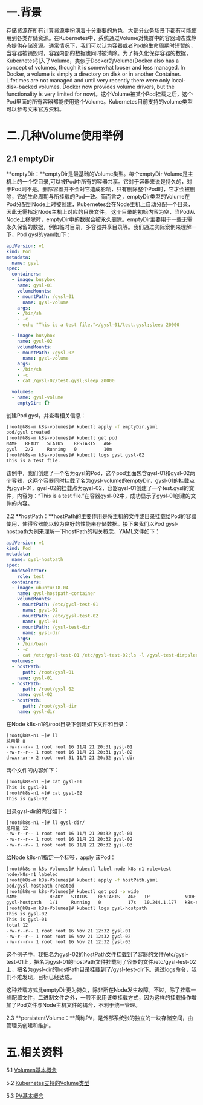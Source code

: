 # 一.背景
存储资源在所有计算资源中扮演着十分重要的角色，大部分业务场景下都有可能使用到各类存储资源。在Kubernetes中，系统通过Volume对集群中的容器动态或静态提供存储资源。通常情况下，我们可以认为容器或者Pod的生命周期时短暂的，当容器被销毁时，容器内部的数据也同时被清除。为了持久化保存容器的数据，Kubernetes引入了Volume，类似于Docker的Volume(Docker also has a concept of volumes, though it is somewhat looser and less managed. In Docker, a volume is simply a directory on disk or in another Container. Lifetimes are not managed and until very recently there were only local-disk-backed volumes. Docker now provides volume drivers, but the functionality is very limited for now)。这个Volume被某个Pod挂载之后，这个Pod里面的所有容器都能使用这个Volume。Kubernetes目前支持的volume类型可以参考文末官方资料。

# 二.几种Volume使用举例
## 2.1 emptyDir

**emptyDir：**emptyDir是最基础的Volume类型。每个emptyDir Volume是主机上的一个空目录,可以被Pod中所有的容器共享。它对于容器来说是持久的，对于Pod则不是。删除容器并不会对它造成影响，只有删除整个Pod时，它才会被删除，它的生命周期与所挂载的Pod一致。简而言之，emptyDir类型的Volume在Pod分配到Node上时被创建，Kubernetes会在Node主机上自动分配一个目录，因此无需指定Node主机上对应的目录文件。 这个目录的初始内容为空，当Pod从Node上移除时，emptyDir中的数据会被永久删除。emptyDir主要用于一些无需永久保留的数据，例如临时目录，多容器共享目录等。我们通过实际案例来理解一下，Pod gysl的yaml如下：
```yaml
apiVersion: v1
kind: Pod
metadata:
  name: gysl
spec:
  containers:
  - image: busybox
    name: gysl-01
    volumeMounts:
    - mountPath: /gysl-01
      name: gysl-volume
    args:
    - /bin/sh
    - -c
    - echo "This is a test file.">/gysl-01/test.gysl;sleep 20000

  - image: busybox
    name: gysl-02
    volumeMounts:
    - mountPath: /gysl-02
      name: gysl-volume
    args:
    - /bin/sh
    - -c
    - cat /gysl-02/test.gysl;sleep 20000

  volumes:
  - name: gysl-volume
    emptyDir: {}
```
创建Pod gysl，并查看相关信息：
```bash
[root@k8s-m k8s-volumes]# kubectl apply -f emptyDir.yaml
pod/gysl created
[root@k8s-m k8s-volumes]# kubectl get pod
NAME   READY   STATUS    RESTARTS   AGE
gysl   2/2     Running   0          10m
[root@k8s-m k8s-volumes]# kubectl logs gysl gysl-02
This is a test file.
```
该例中，我们创建了一个名为gysl的Pod，这个pod里面包含gysl-01和gysl-02两个容器，这两个容器同时挂载了名为gysl-volume的emptyDir，gysl-01的挂载点为/gysl-01，gysl-02的挂载点为gysl-02，容器gysl-01创建了一个test.gysl的文件，内容为：“This is a test file.”在容器gysl-02中，成功显示了gysl-01创建的文件的内容。


2.2  **hostPath：**hostPath的主要作用是将主机的文件或目录挂载给Pod的容器使用，使得容器能以较为良好的性能来存储数据。接下来我们以Pod gysl-hostpath为例来理解一下hostPath的相关概念，YAML文件如下：
```yaml
apiVersion: v1
kind: Pod
metadata:
  name: gysl-hostpath
spec:
  nodeSelector: 
    role: test
  containers:
  - image: ubuntu:18.04
    name: gysl-hostpath-container
    volumeMounts:
    - mountPath: /etc/gysl-test-01
      name: gysl-02
    - mountPath: /etc/gysl-test-02
      name: gysl-01
    - mountPath: /gysl-test-dir
      name: gysl-dir
    args:
    - /bin/bash
    - -c 
    - cat /etc/gysl-test-01 /etc/gysl-test-02;ls -l /gysl-test-dir;sleep 3600
  volumes:
  - hostPath: 
      path: /root/gysl-01
    name: gysl-01
  - hostPath:
      path: /root/gysl-02
    name: gysl-02
  - hostPath:
      path: /root/gysl-dir
    name: gysl-dir
```
在Node k8s-n1的/root目录下创建如下文件和目录：
```bash
[root@k8s-n1 ~]# ll
总用量 8
-rw-r--r-- 1 root root 16 11月 21 20:31 gysl-01
-rw-r--r-- 1 root root 16 11月 21 20:31 gysl-02
drwxr-xr-x 2 root root 51 11月 21 20:32 gysl-dir
```
两个文件的内容如下：
```bash
[root@k8s-n1 ~]# cat gysl-01
This is gysl-01
[root@k8s-n1 ~]# cat gysl-02
This is gysl-02
```
目录gysl-dir的内容如下：
```bash
[root@k8s-n1 ~]# ll gysl-dir/
总用量 12
-rw-r--r-- 1 root root 16 11月 21 20:32 gysl-01
-rw-r--r-- 1 root root 16 11月 21 20:32 gysl-02
-rw-r--r-- 1 root root 16 11月 21 20:32 gysl-03
```
给Node k8s-n1指定一个标签，apply 该Pod：
```bash
[root@k8s-m k8s-Volumes]# kubectl label node k8s-n1 role=test
node/k8s-n1 labeled
[root@k8s-m k8s-Volumes]# kubectl apply -f hostPath.yaml
pod/gysl-hostpath created
[root@k8s-m k8s-Volumes]# kubectl get pod -o wide
NAME            READY   STATUS    RESTARTS   AGE   IP             NODE     NOMINATED NODE
gysl-hostpath   1/1     Running   0          17s   10.244.1.177   k8s-n1   <none>
[root@k8s-m k8s-Volumes]# kubectl logs gysl-hostpath
This is gysl-02
This is gysl-01
total 12
-rw-r--r-- 1 root root 16 Nov 21 12:32 gysl-01
-rw-r--r-- 1 root root 16 Nov 21 12:32 gysl-02
-rw-r--r-- 1 root root 16 Nov 21 12:32 gysl-03
```
这个例子中，我把名为gysl-02的hostPath文件挂载到了容器的文件/etc/gysl-test-01上，把名为gysl-01的hostPath文件挂载到了容器的文件/etc/gysl-test-02上，把名为gysl-dir的hostPath目录挂载到了/gysl-test-dir下。通过logs命令，我们不难发现，目标已经达成。

这种挂载方式比emptyDir更为持久，除非所在Node发生故障。不过，除了挂载一些配置文件，二进制文件之外，一般不采用该类挂载方式，因为这样的挂载操作增加了Pod文件与Node主机文件的耦合，不利于统一管理。

2.3 **persistentVolume：**简称PV，是外部系统张的独立的一块存储空间，由管理员创建和维护。

# 五.相关资料
5.1 [Volumes基本概念](https://kubernetes.io/docs/concepts/storage/volumes/)

5.2 [Kubernetes支持的Volume类型](https://kubernetes.io/docs/concepts/storage/volumes/#types-of-volumes)

5.3 [PV基本概念](https://kubernetes.io/docs/concepts/storage/persistent-volumes/)
